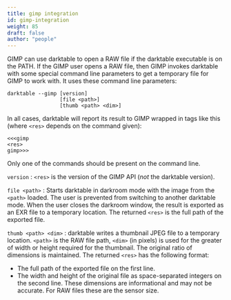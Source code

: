 ```yaml
---
title: gimp integration
id: gimp-integration
weight: 85
draft: false
author: "people"
---
```


GIMP can use darktable to open a RAW file if the darktable executable is on the PATH. If the GIMP user opens a RAW file, then GIMP invokes darktable with some special command line parameters to get a temporary file for GIMP to work with. It uses these command line parameters:

```
darktable --gimp [version]
                 [file <path>]
                 [thumb <path> <dim>]
```

In all cases, darktable will report its result to GIMP wrapped in tags like this (where `<res>` depends on the command given):

```
<<<gimp
<res>
gimp>>>
```

Only one of the commands should be present on the command line.

`version`
: `<res>` is the version of the GIMP API (_not_ the darktable version).

`file <path>`
: Starts darktable in darkroom mode with the image from the `<path>` loaded. The user is prevented from switching to another darktable mode. When the user closes the darkroom window, the result is exported as an EXR file to a temporary location. The returned `<res>` is the full path of the exported file.

`thumb <path> <dim>`
: darktable writes a thumbnail JPEG file to a temporary location. `<path>` is the RAW file path, `<dim>` (in pixels) is used for the greater of width or height required for the thumbnail. The original ratio of dimensions is maintained. The returned `<res>` has the following format:

* The full path of the exported file on the first line.
* The width and height of the original file as space-separated integers on the second line. These dimensions are informational and may not be accurate. For RAW files these are the sensor size.


